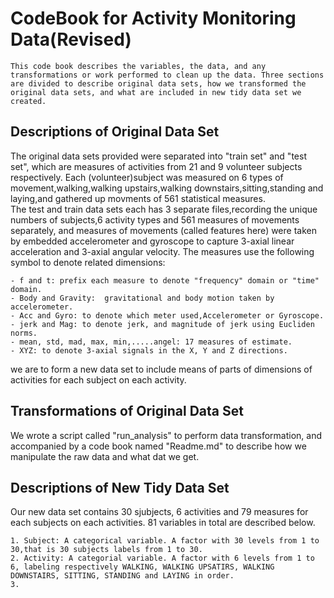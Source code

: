 # **CodeBook for Activity Monitoring Data(Revised)**
```
This code book describes the variables, the data, and any transformations or work performed to clean up the data. Three sections are divided to describe original data sets, how we transformed the original data sets, and what are included in new tidy data set we created.
```
## Descriptions of Original Data Set
The original data sets provided were separated into "train set" and "test set", which are measures of activities from 21 and 9 volunteer subjects respectively. Each (volunteer)subject was measured on 6 types of movement,walking,walking upstairs,walking downstairs,sitting,standing and laying,and gathered up movments of 561 statistical measures.  
The test and train data sets each has 3 separate files,recording the unique numbers of subjects,6 activity types and 561 measures of movements separately, and measures of movements (called features here) were taken by embedded accelerometer and gyroscope to capture 3-axial linear acceleration and 3-axial angular velocity. The measures use the following symbol to denote related dimensions:
```
- f and t: prefix each measure to denote "frequency" domain or "time" domain.
- Body and Gravity:  gravitational and body motion taken by accelerometer.
- Acc and Gyro: to denote which meter used,Accelerometer or Gyroscope.
- jerk and Mag: to denote jerk, and magnitude of jerk using Eucliden norms.
- mean, std, mad, max, min,.....angel: 17 measures of estimate.
- XYZ: to denote 3-axial signals in the X, Y and Z directions.
```
we are to form a new data set to include means of parts of dimensions of activities for each subject on each activity.

## Transformations of Original Data Set
We wrote a script called "run_analysis" to perform data transformation, and accompanied by a code book named "Readme.md" to describe how we manipulate the raw data and what dat we get.

## Descriptions of New Tidy Data Set
Our new data set contains 30 sjubjects, 6 activities and 79 measures for each subjects on each activities. 81 variables in total are described below.
```
1. Subject: A categorical variable. A factor with 30 levels from 1 to 30,that is 30 subjects labels from 1 to 30.  
2. Activity: A categorial variable. A factor with 6 levels from 1 to 6, labeling respectively WALKING, WALKING UPSATIRS, WALKING DOWNSTAIRS, SITTING, STANDING and LAYING in order.
3. 
```